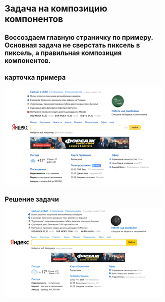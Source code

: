 Задача на композицию компонентов
===

## Воссоздаем главную страничку по примеру. Основная задача не сверстать пиксель в пиксель, а правильная композиция компонентов.

## карточка примера
![CompositionDecomposition](./decomposition.png)

## Решение задачи
![CompositionDecomposition](./decompositionPreview.jpg)
